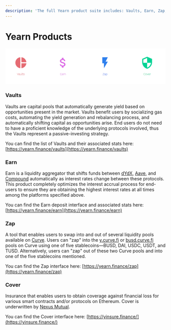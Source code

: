 ```yaml
---
description: 'The full Yearn product suite includes: Vaults, Earn, Zap, and Cover.'
---
```


# Yearn Products

![](../.gitbook/assets/yearn-products.png)

### Vaults

Vaults are capital pools that automatically generate yield based on opportunities present in the market. Vaults benefit users by socializing gas costs, automating the yield generation and rebalancing process, and automatically shifting capital as opportunities arise. End users do not need to have a proficient knowledge of the underlying protocols involved, thus the Vaults represent a passive-investing strategy.

You can find the list of Vaults and their associated stats here: [https://yearn.finance/vaults](https://yearn.finance/vaults)

### Earn

Earn is a liquidity aggregator that shifts funds between [dYdX](https://dydx.exchange/), [Aave](https://aave.com/), and [Compound](https://compound.finance/) automatically as interest rates change between these protocols. This product completely optimizes the interest accrual process for end-users to ensure they are obtaining the highest interest rates at all times among the platforms specified above.

You can find the Earn deposit interface and associated stats here: [https://yearn.finance/earn](https://yearn.finance/earn)

### Zap

A tool that enables users to swap into and out of several liquidity pools available on [Curve](https://www.curve.fi/). Users can "zap" into the [y.curve.fi](https://www.curve.fi/y) or [busd.curve.fi](https://busd.curve.fi/) pools on Curve using one of five stablecoins—BUSD, DAI, USDC, USDT, and TUSD. Alternatively, users can "zap" out of these two Curve pools and into one of the five stablecoins mentioned. 

You can find the Zap interface here: [https://yearn.finance/zap](https://yearn.finance/zap)

### Cover

Insurance that enables users to obtain coverage against financial loss for various smart contracts and/or protocols on Ethereum. Cover is underwritten by [Nexus Mutual](https://nexusmutual.io/).

You can find the Cover interface here: [https://yinsure.finance/](https://yinsure.finance/)

